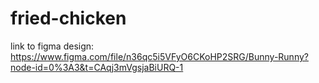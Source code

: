 # fried-chicken
link to figma design:
https://www.figma.com/file/n36qc5i5VFyO6CKoHP2SRG/Bunny-Runny?node-id=0%3A3&t=CAqj3mVgsjaBiURQ-1
